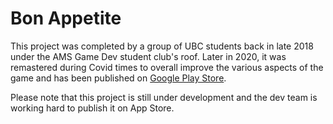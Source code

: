 # Bon Appetite

This project was completed by a group of UBC students back in late 2018 under the AMS Game Dev student club's roof. Later in 2020, it was remastered during Covid times to overall improve the various aspects of the game and has been published on [Google Play Store](https://play.google.com/store/apps/details?id=com.UpturnStudios.BonAppetite&hl=en_CA&gl=US). 

Please note that this project is still under development and the dev team is working hard to publish it on App Store.

